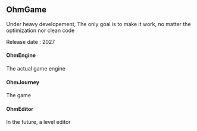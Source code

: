 ## OhmGame

Under heavy developement, The only goal is to make it work, no matter the optimization nor clean code

Release date : 2027

#### OhmEngine

The actual game engine

#### OhmJourney

The game

#### OhmEditor 

In the future, a level editor